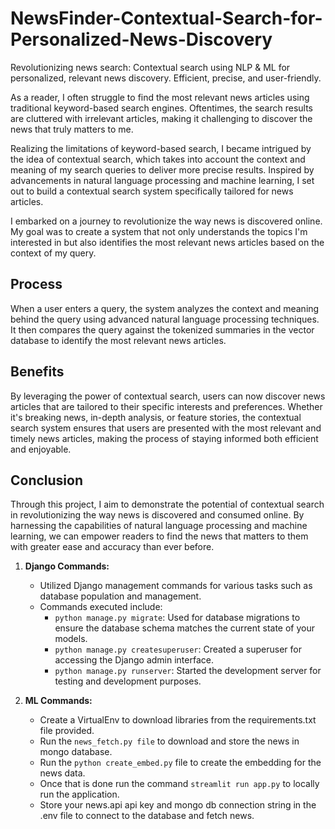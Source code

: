 # NewsFinder-Contextual-Search-for-Personalized-News-Discovery

Revolutionizing news search: Contextual search using NLP & ML for personalized, relevant news discovery. Efficient, precise, and user-friendly.

As a reader, I often struggle to find the most relevant news articles using traditional keyword-based search engines. Oftentimes, the search results are cluttered with irrelevant articles, making it challenging to discover the news that truly matters to me.

Realizing the limitations of keyword-based search, I became intrigued by the idea of contextual search, which takes into account the context and meaning of my search queries to deliver more precise results. Inspired by advancements in natural language processing and machine learning, I set out to build a contextual search system specifically tailored for news articles.

I embarked on a journey to revolutionize the way news is discovered online. My goal was to create a system that not only understands the topics I'm interested in but also identifies the most relevant news articles based on the context of my query.

## Process

When a user enters a query, the system analyzes the context and meaning behind the query using advanced natural language processing techniques. It then compares the query against the tokenized summaries in the vector database to identify the most relevant news articles.

## Benefits

By leveraging the power of contextual search, users can now discover news articles that are tailored to their specific interests and preferences. Whether it's breaking news, in-depth analysis, or feature stories, the contextual search system ensures that users are presented with the most relevant and timely news articles, making the process of staying informed both efficient and enjoyable.

## Conclusion

Through this project, I aim to demonstrate the potential of contextual search in revolutionizing the way news is discovered and consumed online. By harnessing the capabilities of natural language processing and machine learning, we can empower readers to find the news that matters to them with greater ease and accuracy than ever before.

1. **Django Commands:**
   - Utilized Django management commands for various tasks such as database population and management.
   - Commands executed include:
     - `python manage.py migrate`: Used for database migrations to ensure the database schema matches the current state of your models.
     - `python manage.py createsuperuser`: Created a superuser for accessing the Django admin interface.
     - `python manage.py runserver`: Started the development server for testing and development purposes.

2. **ML Commands:**
    - Create a VirtualEnv to download libraries from the requirements.txt file provided.
    - Run the `news_fetch.py file` to download and store the news in mongo database.
    - Run the `python create_embed.py` file to create the embedding for the news data.
    - Once that is done run the command `streamlit run app.py` to locally run the application.
    - Store your news.api api key and mongo db connection string in the .env file to connect to the database and fetch news.
    